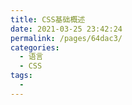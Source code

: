 ```yaml
---
title: CSS基础概述
date: 2021-03-25 23:42:24
permalink: /pages/64dac3/
categories:
  - 语言
  - CSS
tags:
  - 
---
```

